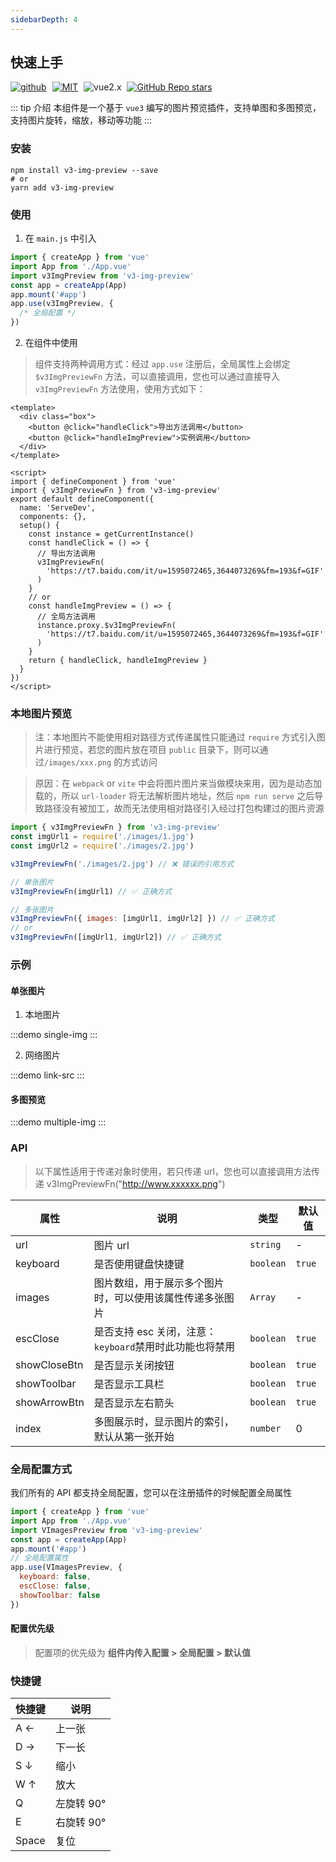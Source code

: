 ```yaml
---
sidebarDepth: 4
---
```


## 快速上手

<a target="_blank" href="https://github.com/Alfred-Skyblue" style="margin-right: 5px;">![github](https://img.shields.io/badge/Author-Alfred_Skyblue-blue.svg)</a>
<a target="_blank" href="https://github.com/Alfred-Skyblue/v3-img-preview/blob/master/LICENSE" style="margin-right: 5px;">![MIT](https://img.shields.io/badge/License-MIT-green.svg)</a>
<a style="margin-right: 5px;">![vue2.x](https://img.shields.io/badge/VUE-3.0-green.svg)</a>
<a target="_blank" href="https://github.com/Alfred-Skyblue/v3-img-preview" style="margin-right: 5px;">![GitHub Repo stars](https://img.shields.io/github/stars/Alfred-Skyblue/v3-img-preview?style=social)
</a>

::: tip 介绍
本组件是一个基于 `vue3` 编写的图片预览插件，支持单图和多图预览，支持图片旋转，缩放，移动等功能
:::

### 安装

```shell
npm install v3-img-preview --save
# or
yarn add v3-img-preview
```

### 使用

1. 在 `main.js` 中引入

```js
import { createApp } from 'vue'
import App from './App.vue'
import v3ImgPreview from 'v3-img-preview'
const app = createApp(App)
app.mount('#app')
app.use(v3ImgPreview, {
  /* 全局配置 */
})
```

2. 在组件中使用

> 组件支持两种调用方式：经过 `app.use` 注册后，全局属性上会绑定 `$v3ImgPreviewFn` 方法，可以直接调用，您也可以通过直接导入 `v3ImgPreviewFn` 方法使用，使用方式如下：

```vue
<template>
  <div class="box">
    <button @click="handleClick">导出方法调用</button>
    <button @click="handleImgPreview">实例调用</button>
  </div>
</template>

<script>
import { defineComponent } from 'vue'
import { v3ImgPreviewFn } from 'v3-img-preview'
export default defineComponent({
  name: 'ServeDev',
  components: {},
  setup() {
    const instance = getCurrentInstance()
    const handleClick = () => {
      // 导出方法调用
      v3ImgPreviewFn(
        'https://t7.baidu.com/it/u=1595072465,3644073269&fm=193&f=GIF'
      )
    }
    // or
    const handleImgPreview = () => {
      // 全局方法调用
      instance.proxy.$v3ImgPreviewFn(
        'https://t7.baidu.com/it/u=1595072465,3644073269&fm=193&f=GIF'
      )
    }
    return { handleClick, handleImgPreview }
  }
})
</script>
```

### 本地图片预览

> 注：本地图片不能使用相对路径方式传递属性只能通过 `require` 方式引入图片进行预览，若您的图片放在项目 `public` 目录下，则可以通过`/images/xxx.png` 的方式访问

> 原因：在 `webpack` or `vite` 中会将图片图片来当做模块来用，因为是动态加载的，所以 `url-loader` 将无法解析图片地址，然后 `npm run serve` 之后导致路径没有被加工，故而无法使用相对路径引入经过打包构建过的图片资源

```js
import { v3ImgPreviewFn } from 'v3-img-preview'
const imgUrl1 = require('./images/1.jpg')
const imgUrl2 = require('./images/2.jpg')

v3ImgPreviewFn('./images/2.jpg') // ❌ 错误的引用方式

// 单张图片
v3ImgPreviewFn(imgUrl1) // ✅ 正确方式

// 多张图片
v3ImgPreviewFn({ images: [imgUrl1, imgUrl2] }) // ✅ 正确方式
// or
v3ImgPreviewFn([imgUrl1, imgUrl2]) // ✅ 正确方式
```

### 示例

#### 单张图片

1. 本地图片

:::demo
single-img
:::

2. 网络图片

:::demo
link-src
:::

#### 多图预览

:::demo
multiple-img
:::

### API

> 以下属性适用于传递对象时使用，若只传递 url，您也可以直接调用方法传递 v3ImgPreviewFn("http://www.xxxxxx.png")

| 属性         | 说明                                                     | 类型      | 默认值 |
| ------------ | -------------------------------------------------------- | --------- | ------ |
| url          | 图片 url                                                 | `string`  | -      |
| keyboard     | 是否使用键盘快捷键                                       | `boolean` | `true` |
| images       | 图片数组，用于展示多个图片时，可以使用该属性传递多张图片 | `Array`   | -      |
| escClose     | 是否支持 esc 关闭，注意：`keyboard`禁用时此功能也将禁用  | `boolean` | `true` |
| showCloseBtn | 是否显示关闭按钮                                         | `boolean` | `true` |
| showToolbar  | 是否显示工具栏                                           | `boolean` | `true` |
| showArrowBtn | 是否显示左右箭头                                         | `boolean` | `true` |
| index        | 多图展示时，显示图片的索引，默认从第一张开始             | `number`  | 0      |

### 全局配置方式

我们所有的 API 都支持全局配置，您可以在注册插件的时候配置全局属性

```js
import { createApp } from 'vue'
import App from './App.vue'
import VImagesPreview from 'v3-img-preview'
const app = createApp(App)
app.mount('#app')
// 全局配置属性
app.use(VImagesPreview, {
  keyboard: false,
  escClose: false,
  showToolbar: false
})
```

#### 配置优先级

> 配置项的优先级为 **组件内传入配置 > 全局配置 > 默认值**

### 快捷键

| 快捷键 | 说明       |
| ------ | ---------- |
| A ←    | 上一张     |
| D →    | 下一长     |
| S ↓    | 缩小       |
| W ↑    | 放大       |
| Q      | 左旋转 90° |
| E      | 右旋转 90° |
| Space  | 复位       |
